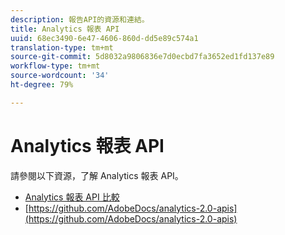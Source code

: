 ```yaml
---
description: 報告API的資源和連結。
title: Analytics 報表 API
uuid: 68ec3490-6e47-4606-860d-dd5e89c574a1
translation-type: tm+mt
source-git-commit: 5d8032a9806836e7d0ecbd7fa3652ed1fd137e89
workflow-type: tm+mt
source-wordcount: '34'
ht-degree: 79%

---
```



# Analytics 報表 API

請參閱以下資源，了解 Analytics 報表 API。

* [Analytics 報表 API 比較](api-comparison.md)
* [https://github.com/AdobeDocs/analytics-2.0-apis](https://github.com/AdobeDocs/analytics-2.0-apis)
